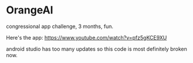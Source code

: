 # OrangeAI

congressional app challenge, 3 months, fun. 

Here's the app: 
https://www.youtube.com/watch?v=pfz5gKCE9XU

android studio has too many updates so this code is most definitely broken now. 
